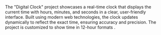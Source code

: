 The "Digital Clock" project showcases a real-time clock that displays the current time with hours, minutes, and seconds in a clear, user-friendly interface.
Built using modern web technologies, the clock updates dynamically to reflect the exact time, ensuring accuracy and precision. The project is customized to show time in 12-hour formats .

